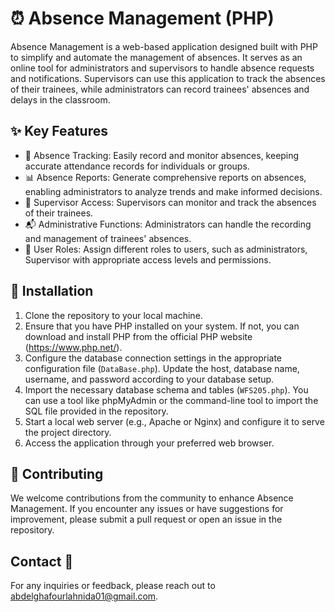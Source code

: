 # ⏰ Absence Management (PHP)

Absence Management is a web-based application designed  built with PHP to simplify and automate the management of absences. It serves as an online tool for administrators and supervisors to handle absence requests and notifications.
Supervisors can use this application to track the absences of their trainees, while administrators can record trainees' absences and delays in the classroom.

## ✨ Key Features

- 📝 Absence Tracking: Easily record and monitor absences, keeping accurate attendance records for individuals or groups.
- 📊 Absence Reports: Generate comprehensive reports on absences, enabling administrators to analyze trends and make informed decisions.
- 📅 Supervisor Access: Supervisors can monitor and track the absences of their trainees.
- 📬 Administrative Functions: Administrators can handle the recording and management of trainees' absences.
- 👥 User Roles: Assign different roles to users, such as administrators, Supervisor with appropriate access levels and permissions.

## 🚀 Installation

1. Clone the repository to your local machine.
2. Ensure that you have PHP installed on your system. If not, you can download and install PHP from the official PHP website (https://www.php.net/).
3. Configure the database connection settings in the appropriate configuration file (`DataBase.php`). Update the host, database name, username, and password according to your database setup.
4. Import the necessary database schema and tables (`WFS205.php`). You can use a tool like phpMyAdmin or the command-line tool to import the SQL file provided in the repository.
5. Start a local web server (e.g., Apache or Nginx) and configure it to serve the project directory.
6. Access the application through your preferred web browser.

## 🤝 Contributing

We welcome contributions from the community to enhance Absence Management. If you encounter any issues or have suggestions for improvement, please submit a pull request or open an issue in the repository.

## Contact 📧

For any inquiries or feedback, please reach out to abdelghafourlahnida01@gmail.com.


